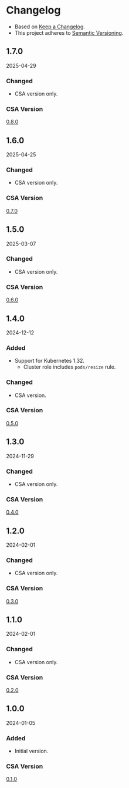 # Changelog
- Based on [Keep a Changelog](https://keepachangelog.com/en/1.1.0/).
- This project adheres to [Semantic Versioning](https://semver.org/spec/v2.0.0.html).

## 1.7.0
2025-04-29

### Changed
- CSA version only.

### CSA Version
[0.8.0](../../CHANGELOG.md#080)

## 1.6.0
2025-04-25

### Changed
- CSA version only.

### CSA Version
[0.7.0](../../CHANGELOG.md#070)

## 1.5.0
2025-03-07

### Changed
- CSA version only.

### CSA Version
[0.6.0](../../CHANGELOG.md#060)

## 1.4.0
2024-12-12

### Added
- Support for Kubernetes 1.32.
  - Cluster role includes `pods/resize` rule.

### Changed
- CSA version.

### CSA Version
[0.5.0](../../CHANGELOG.md#050)

## 1.3.0
2024-11-29

### Changed
- CSA version only.

### CSA Version
[0.4.0](../../CHANGELOG.md#040)

## 1.2.0
2024-02-01

### Changed
- CSA version only.

### CSA Version
[0.3.0](../../CHANGELOG.md#030)

## 1.1.0
2024-02-01

### Changed
- CSA version only.

### CSA Version
[0.2.0](../../CHANGELOG.md#020)

## 1.0.0
2024-01-05

### Added
- Initial version.

### CSA Version
[0.1.0](../../CHANGELOG.md#010)
